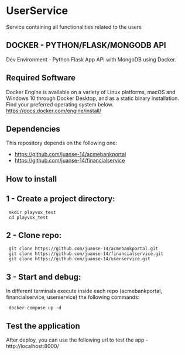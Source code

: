 # UserService
Service containing all functionalities related to the users

## DOCKER - PYTHON/FLASK/MONGODB API
Dev Environment - Python Flask App API with MongoDB using Docker.


## Required Software
Docker Engine is available on a variety of Linux platforms, macOS and Windows 10 through Docker Desktop, and as a static binary installation. Find your preferred operating system below.
https://docs.docker.com/engine/install/

## Dependencies
This repository depends on the following one:
- https://github.com/juanse-14/acmebankportal
- https://github.com/juanse-14/financialservice


## How to install
   
   ## 1 - Create a project directory:
     mkdir playvox_test
     cd playvox_test

   ## 2 - Clone repo:
     git clone https://github.com/juanse-14/acmebankportal.git
     git clone https://github.com/juanse-14/financialservice.git
     git clone https://github.com/juanse-14/userservice.git

   ## 3 - Start and debug:
   In different terminals execute inside each repo (acmebankportal, financialservice, userservice) the following commands:

     docker-compose up -d

## Test the application
After deploy, you can use the following url to test the app - http://localhost:8000/
